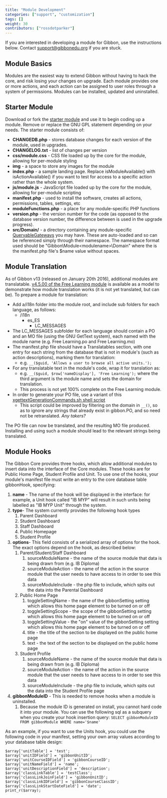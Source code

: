 ```yaml
---
title: "Module Development"
categories: ["support", "customization"]
tags: []
weight: 30
contributors: ["rossdotparker"]
---
```


If you are interested in developing a module for Gibbon, use the instructions below. Contact [support@gibbonedu.org](mailto:support@gibbonedu.org) if you are stuck.

## Module Basics

Modules are the easiest way to extend Gibbon without having to hack the core, and risk losing your changes on upgrade. Each module provides one or more actions, and each action can be assigned to user roles through a system of permissions. Modules can be installed, updated and uninstalled.

## Starter Module

Download or fork the [starter module](https://github.com/GibbonEdu/module-gibbonStarterModule) and use it to begin coding up a module. Remove or replace the GNU GPL statement depending on your needs. The starter module consists of:

*   **CHANGEDB.php** - stores database changes for each version of the module, used in upgrades.
*   **CHANGELOG.txt** - list of changes per version
*   **css/module.css** - CSS file loaded up by the core for the module, allowing for per-module styling
*   **img** - a space to store any images for the module
*   **index.php** - a sample landing page. Replace isModuleAvailable() with isActionAvailable() if you want to test for access to a specific action rather than the whole system.
*   **js/module.js** - JavaScript file loaded up by the core for the module, allowing for per-module scripting
*   **manifest.php** - used to install the software, creates all actions, permissions, tables, settings, etc
*   **moduleFunctions.php** - a place for any module-specific PHP functions
*   **version.php** - the version number for the code (as opposed to the database version number, the difference between is used in the upgrade progress).
*   **src/Domain/** - a directory containing any module-specific [QueryableGateways](https://docs.gibbonedu.org/code/gibbon/domain/queryablegateway/) you may have. These are auto-loaded and so can be referenced simply through their namespace. The namespace format used should be "Gibbon\Module\<modulename>\Domain" where the <modulename> is the manifest.php file's $name value without spaces.

## Module Translation

As of Gibbon v13 (released on January 20th 2016), additional modules are translatable. [v4.5.00 of the Free Learning module](https://github.com/GibbonEdu/module-freeLearning/commit/410f6a7efa4f8a6bb8d96aa0b915a7fc7402f4a8) is available as a model to demonstrate how module translation works (it is not yet translated, but can be). To prepare a module for translation:

*   Add a/i18n folder into the module root, and include sub folders for each language, as follows:
    *   /i18n
        *   es_ES
            *   LC_MESSAGES
*   The LC_MESSAGES subfolder for each language should contain a PO and an MO file (using the GNU GetText system), each named with the module name (e.g. Free Learning.po and Free Learning.mo)
*   The manifest.php file should have a Translatables section, with one entry for each string from the database that is not in module's (such as action descriptions), marking them for translation:
    *   e.g. `__($guid, 'Allows a user to browse all active units.');`
*   For any translatable text in the module's code, wrap it for translation as:
    *   e.g. `__($guid, $row['nameDisplay'], 'Free Learning');` where the third argument is the module name and sets the domain for translation.
    *   This process is not yet 100% complete on the Free Learning module.
*   In order to generate your PO file, use a variant of this [xgettextGenerationCommands.sh shell script](/wp/2012/11/xgettextGenerationCommands.sh)
    *   This script could be improved by filtering on the domain in `__()`, so as to ignore any strings that already exist in gibbon.PO, and so need not be retranslated. _Any takers?_

The PO file can now be translated, and the resulting MO file produced. Installing and using such a module should lead to the relevant strings being translated.

## Module Hooks

The Gibbon Core provides three hooks, which allow additional modules to insert data into the interface of the Core modules. These hooks are for Public Home Page, Student Profile and Unit. To use one of the hooks, your module's manifest file must write an entry to the core database table gibbonHook, specifying:

1.  **name** - The name of the hook will be displayed in the interface: for example, a Unit hook called "IB MYP" will result in such units being labelled as "IB MYP Unit" through the system.
2.  **type**- The system currently provides the following hook types
    1.  Parent Dashboard
    2.  Student Dashboard
    3.  Staff Dashboard
    4.  Public Homepage
    5.  Student Profile
3.  **options**- This field consists of a serialized array of options for the hook. The exact options depend on the hook, as described below:
    1.  Parent/Student/Staff Dashboard
        1.  sourceModuleName - the name of the source module that data is being drawn from (e.g. IB Diploma)
        2.  sourceModuleAction - the name of the action in the source module that the user needs to have access to in order to see this data
        3.  sourceModuleInclude - the php file to include, which spits out the data into the Parental Dashboard
    2.  Public Home Page
        1.  toggleSettingName - the name of the gibbonSetting setting which allows this home page element to be turned on or off
        2.  toggleSettingScope - the scope of the gibbonSetting setting which allows this home page element to be turned on or off
        3.  toggleSettingValue - the "on" value of the gibbonSetting setting which allows this home page element to be turned on or off
        4.  title - the title of the section to be displayed on the public home page
        5.  text - the text of the section to be displayed on the public home page
    3.  Student Profile
        1.  sourceModuleName - the name of the source module that data is being drawn from (e.g. IB Diploma)
        2.  sourceModuleAction - the name of the action in the source module that the user needs to have access to in order to see this data
        3.  sourceModuleInclude - the php file to include, which spits out the data into the Student Profile page
4.  **gibbonModuleID** - This is needed to remove hooks when a module is uninstalled.
    1.  Because the module ID is generated on install, you cannot hard code it into your module. You can use the following sql as a subquery when you create your hook insertion query: `SELECT gibbonModuleID FROM gibbonModule WHERE name='$name'`

As an example, if you want to use the Units hook, you could use the following code in your manifest, setting your own array values according to your database table design:

    $array['unitTable'] = 'test';
    $array['unitIDField'] = 'gibbonUnitID';
    $array['unitCourseIDField'] = 'gibbonCourseID';
    $array['unitNameField'] = 'name';
    $array['unitDescriptionField'] = 'description';
    $array['classLinkTable'] = 'testClass';
    $array['classLinkJoinField'] = 'gibbonUnitID';
    $array['classLinkIDField'] = 'gibbonCourseClassID';
    $array['classLinkStartDateField'] = 'date';
    print_r($array);
